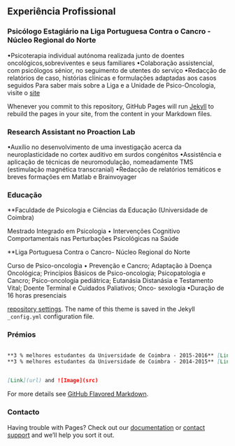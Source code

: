 ## Experiência Profissional

### Psicólogo Estagiário na Liga Portuguesa Contra o Cancro - Núcleo Regional do Norte
•Psicoterapia individual autónoma realizada junto de doentes oncológicos,sobreviventes e seus familiares
•Colaboração assistencial, com psicólogos sénior, no seguimento de utentes do serviço
•Redacção de relatórios de caso, histórias clínicas e formulações adaptadas aos casos seguidos 
Para saber mais sobre a Liga e a Unidade de Psico-Oncologia, visite o [site](https://www.ligacontracancro.pt/) 

Whenever you commit to this repository, GitHub Pages will run [Jekyll](https://jekyllrb.com/) to rebuild the pages in your site, from the content in your Markdown files.

### Research Assistant no Proaction Lab
•Auxílio no desenvolvimento de uma investigação acerca da neuroplasticidade no cortex auditivo em surdos congénitos
•Assistência e aplicação de técnicas de neuromodulação, nomeadamente TMS (estimulação magnética transcranial)
•Redacção de relatórios temáticos e breves formações em Matlab e Brainvoyager


### Educação
**Faculdade de Psicologia e Ciências da Educação (Universidade de Coimbra) 

Mestrado Integrado em Psicologia 
• Intervenções Cognitivo Comportamentais nas Perturbações Psicológicas na Saúde

**Liga Portuguesa Contra o Cancro- Núcleo Regional do Norte 

Curso de Psico-oncologia 
• Prevenção e Cancro; Adaptação à Doença Oncológica; Princípios Básicos de Psico-oncologia; Psicopatologia e Cancro; Psico-oncologia pediátrica; Eutanásia Distanásia e Testamento Vital; Doente Terminal e Cuidados Paliativos; Onco- sexologia
•Duração de 16 horas presenciais 

[repository settings](https://github.com/tvieiragoncalves/teste/settings). The name of this theme is saved in the Jekyll `_config.yml` configuration file.

### Prémios
```markdown

**3 % melhores estudantes da Universidade de Coimbra - 2015-2016** [Link](https://www.uc.pt/academicos/premios_bolsas/3_melhores) and ![Image](https://www.uc.pt/identidadevisual/jpg/FPCEUC.jpg)
**3 % melhores estudantes da Universidade de Coimbra - 2014-2015** [Link](https://www.uc.pt/academicos/premios_bolsas/3_melhores) and ![Image](https://www.uc.pt/identidadevisual/jpg/FPCEUC.jpg)


[Link](url) and ![Image](src)
```

For more details see [GitHub Flavored Markdown](https://guides.github.com/features/mastering-markdown/).



### Contacto

Having trouble with Pages? Check out our [documentation](https://help.github.com/categories/github-pages-basics/) or [contact support](https://github.com/contact) and we’ll help you sort it out.
